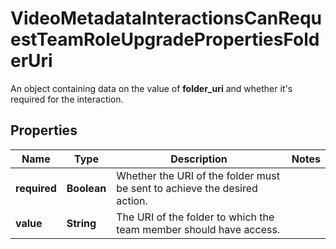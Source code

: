 

# VideoMetadataInteractionsCanRequestTeamRoleUpgradePropertiesFolderUri

An object containing data on the value of **folder_uri** and whether it's required for the interaction.

## Properties

| Name | Type | Description | Notes |
|------------ | ------------- | ------------- | -------------|
|**required** | **Boolean** | Whether the URI of the folder must be sent to achieve the desired action. |  |
|**value** | **String** | The URI of the folder to which the team member should have access. |  |



